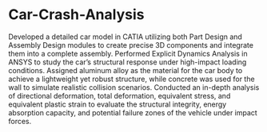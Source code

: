 # Car-Crash-Analysis
Developed a detailed car model in CATIA utilizing both Part Design and Assembly Design modules to create precise 3D components and integrate them into a complete assembly. Performed Explicit Dynamics Analysis in ANSYS to study the car’s structural response under high-impact loading conditions. Assigned aluminum alloy as the material for the car body to achieve a lightweight yet robust structure, while concrete was used for the wall to simulate realistic collision scenarios. Conducted an in-depth analysis of directional deformation, total deformation, equivalent stress, and equivalent plastic strain to evaluate the structural integrity, energy absorption capacity, and potential failure zones of the vehicle under impact forces.
